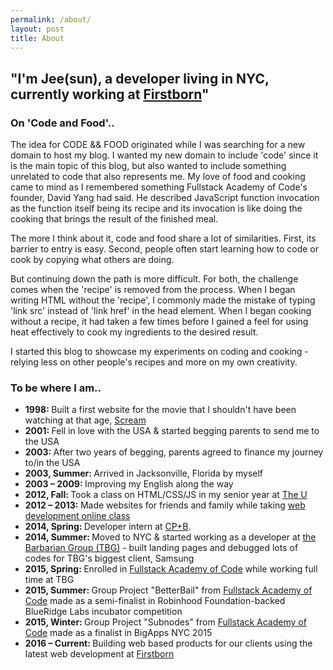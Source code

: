 ```yaml
---
permalink: /about/
layout: post
title: About
---
```


<div class="about">
	<div class="about-label"></div>
    <div class="about-description">
    	<div class="main">
    		<h2>"I'm Jee(sun), a developer living in NYC, currently working at <a href="http://www.firstborn.com/" target="_blank">Firstborn</a>"</h2>
    	</div>
    	<h3>On 'Code and Food'..</h3>
    		<p>The idea for CODE &amp;&amp; FOOD originated while I was searching for a new domain to host my blog. I wanted my new domain to include 'code' since it is the main topic of this blog, but also wanted to include something unrelated to code that also represents me. My love of food and cooking came to mind as I remembered something Fullstack Academy of Code's founder, David Yang had said. He described JavaScript function invocation as the function itself being its recipe and its invocation is like doing the cooking that brings the result of the finished meal.</p>
    		<p>The more I think about it, code and food share a lot of similarities. First, its barrier to entry is easy. Second, people often start learning how to code or cook by copying what others are doing.</p>
    		<p>But continuing down the path is more difficult. For both, the challenge comes when the 'recipe' is removed from the process. When I began writing HTML without the 'recipe', I commonly made the mistake of typing 'link src' instead of 'link href' in the head element. When I began cooking without a recipe, it had taken a few times before I gained a feel for using heat effectively to cook my ingredients to the desired result.</p>
    		<p>I started this blog to showcase my experiments on coding and cooking - relying less on other people's recipes and more on my own creativity.</p>
    	<h3>To be where I am..</h3>
    	<ul class="achievements">
    		<li>
    			<strong>1998: </strong>Built a first website for the movie that I shouldn't have been watching at that age, <a href="http://www.imdb.com/title/tt0117571/?ref_=nv_sr_3" target="_blank">Scream</a>
    		</li>
    		<li>
    			<strong>2001: </strong>Fell in love with the USA &amp; started begging parents to send me to the USA
    		</li>
    		<li>
    			<strong>2003: </strong>After two years of begging, parents agreed to finance my journey to/in the USA
    		</li>
    		<li>
    			<strong>2003, Summer: </strong>Arrived in Jacksonville, Florida by myself
    		</li>
    		<li>
    			<strong>2003 &ndash; 2009: </strong>Improving my English along the way
    		</li>
    		<li>
    			<strong>2012, Fall: </strong>Took a class on HTML/CSS/JS in my senior year at <a href="http://welcome.miami.edu/" target="_blank">The U</a>
    		</li>
    		<li>
    			<strong>2012 &ndash; 2013: </strong>Made websites for friends and family while taking <a href="https://teamtreehouse.com/" target="_blank">web development online class</a>
    		</li>
    		<li>
    			<strong>2014, Spring: </strong>Developer intern at <a href="http://www.cpbgroup.com/" target="_blank">CP+B</a>.
    		</li>
    		<li>
    			<strong>2014, Summer: </strong>Moved to NYC &amp; started working as a developer at <a href="https://barbariangroup.com/" target="_blank">the Barbarian Group (TBG)</a> - built landing pages and debugged lots of codes for TBG's biggest client, Samsung
    		</li>
    		<li>
    			<strong>2015, Spring: </strong>Enrolled in <a href="https://www.fullstackacademy.com/" target="_blank">Fullstack Academy of Code</a> while working full time at TBG
    		</li>
    		<li>
    			<strong>2015, Summer: </strong>Group Project "BetterBail" from <a href="https://www.fullstackacademy.com/" target="_blank">Fullstack Academy of Code</a> made as a semi-finalist in Robinhood Foundation-backed BlueRidge Labs incubator competition
    		</li>
    		<li>
    			<strong>2015, Winter: </strong>Group Project "Subnodes" from <a href="https://www.fullstackacademy.com/" target="_blank">Fullstack Academy of Code</a> made as a finalist in BigApps NYC 2015
    		</li>
    		<li>
    			<strong>2016 &ndash; Current: </strong>Building web based products for our clients using the latest web development at <a href="https://www.firstborn.com/" target="_blank">Firstborn</a>
    		</li>
    	</ul>
    </div>
</div>
